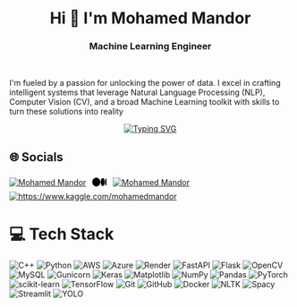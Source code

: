 
<h1 align="center">Hi 👋 I'm Mohamed Mandor</h1>
<h3 align="center"> Machine Learning Engineer</h3> <br>


I'm fueled by a passion for unlocking the power of data. I excel in crafting intelligent systems that leverage Natural Language Processing (NLP), Computer Vision (CV), and a broad Machine Learning toolkit with skills to turn these solutions into reality


<p align="center">
  <a href="https://git.io/typing-svg">
    <img src="https://readme-typing-svg.demolab.com?font=Fira+Code&weight=900&size=25&pause=300&color=8CC84B&center=true&vCenter=true&width=600&height=100&lines=Machine+Learning+Engineer;Computer+Vision+Engineer;NLP+Engineer;Data+Scientist" alt="Typing SVG" />
  </a>
</p>
<p align="center">
  <span style="font-family: 'Segoe UI', Tahoma, Geneva, Verdana, sans-serif; font-weight: bold; font-size: 16px; color: #6C757D;"></span>
</p>







##  🌐 Socials<span style="display: inline-block;">
<p align="left">
<a href="https://www.linkedin.com/in/mohamed-mandor-a503a0244/" target="blank"><img align="center" src="https://raw.githubusercontent.com/rahuldkjain/github-profile-readme-generator/master/src/images/icons/Social/linked-in-alt.svg" alt="Mohamed Mandor" height="30" width="40" /></a>
<a href="https://medium.com/@mohamedmandor7d3" target="blank"><img align="center" src="https://github.com/Medium/medium-logos/blob/master/03_Symbol/01_Black/SVG/Medium-Symbol-Black-RGB.svg" alt="Medium" height="30" width="40" /></a>
<a href="https://discord.com/users/760220616824455248" target="blank"><img align="center" src="https://raw.githubusercontent.com/rahuldkjain/github-profile-readme-generator/master/src/images/icons/Social/discord.svg" alt="Mohamed Mandor" height="30" width="40" /></a>
<a href="https://kaggle.com/https://www.kaggle.com/mohamedmandor" target="blank"><img align="center" src="https://raw.githubusercontent.com/rahuldkjain/github-profile-readme-generator/master/src/images/icons/Social/kaggle.svg" alt="https://www.kaggle.com/mohamedmandor" height="30" width="40" /></a>
</p>

</p>






# 💻 Tech Stack
![C++](https://img.shields.io/badge/c++-%2300599C.svg?style=for-the-badge&logo=c%2B%2B&logoColor=white) ![Python](https://img.shields.io/badge/python-3670A0?style=for-the-badge&logo=python&logoColor=ffdd54) ![AWS](https://img.shields.io/badge/AWS-%23FF9900.svg?style=for-the-badge&logo=amazon-aws&logoColor=white) ![Azure](https://img.shields.io/badge/azure-%230072C6.svg?style=for-the-badge&logo=microsoftazure&logoColor=white) ![Render](https://img.shields.io/badge/Render-%46E3B7.svg?style=for-the-badge&logo=render&logoColor=white) ![FastAPI](https://img.shields.io/badge/FastAPI-005571?style=for-the-badge&logo=fastapi) ![Flask](https://img.shields.io/badge/flask-%23000.svg?style=for-the-badge&logo=flask&logoColor=white) ![OpenCV](https://img.shields.io/badge/opencv-%23white.svg?style=for-the-badge&logo=opencv&logoColor=white) ![MySQL](https://img.shields.io/badge/mysql-4479A1.svg?style=for-the-badge&logo=mysql&logoColor=white) ![Gunicorn](https://img.shields.io/badge/gunicorn-%298729.svg?style=for-the-badge&logo=gunicorn&logoColor=white) ![Keras](https://img.shields.io/badge/Keras-%23D00000.svg?style=for-the-badge&logo=Keras&logoColor=white) ![Matplotlib](https://img.shields.io/badge/Matplotlib-%23ffffff.svg?style=for-the-badge&logo=Matplotlib&logoColor=black)  ![NumPy](https://img.shields.io/badge/numpy-%23013243.svg?style=for-the-badge&logo=numpy&logoColor=white) ![Pandas](https://img.shields.io/badge/pandas-%23150458.svg?style=for-the-badge&logo=pandas&logoColor=white) ![PyTorch](https://img.shields.io/badge/PyTorch-%23EE4C2C.svg?style=for-the-badge&logo=PyTorch&logoColor=white) ![scikit-learn](https://img.shields.io/badge/scikit--learn-%23F7931E.svg?style=for-the-badge&logo=scikit-learn&logoColor=white) ![TensorFlow](https://img.shields.io/badge/TensorFlow-%23FF6F00.svg?style=for-the-badge&logo=TensorFlow&logoColor=white) ![Git](https://img.shields.io/badge/git-%23F05033.svg?style=for-the-badge&logo=git&logoColor=white) ![GitHub](https://img.shields.io/badge/github-%23121011.svg?style=for-the-badge&logo=github&logoColor=white) ![Docker](https://img.shields.io/badge/docker-%230db7ed.svg?style=for-the-badge&logo=docker&logoColor=white) ![NLTK](https://img.shields.io/badge/NLTK-4EA94B?style=for-the-badge&logo=python&logoColor=white) ![Spacy](https://img.shields.io/badge/Spacy-%230072C6.svg?style=for-the-badge&logo=spacy&logoColor=white)
 ![Streamlit](https://img.shields.io/badge/Streamlit-FF4B4B?style=for-the-badge&logo=streamlit&logoColor=white)
![YOLO](https://img.shields.io/badge/YOLO-00FFFF?style=for-the-badge&logo=YOLO&logoColor=white)


